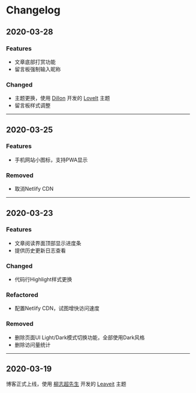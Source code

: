 # Changelog


## 2020-03-28

### Features

+ 文章底部打赏功能
+ 留言板强制输入昵称

### Changed

+ 主题更换，使用 [Dillon](https://dillonzq.com/) 开发的 [LoveIt](https://github.com/dillonzq/LoveIt) 主题
+ 留言板样式调整

---

## 2020-03-25

### Features

+ 手机网站小图标，支持PWA显示

### Removed

+ 取消Netlify CDN

---

## 2020-03-23

### Features

+ 文章阅读界面顶部显示进度条
+ 提供历史更新日志查看

### Changed

+ 代码行Highlight样式更换

### Refactored

+ 配置Netlify CDN，试图增快访问速度

### Removed

+ 删除页面UI Light/Dark模式切换功能，全部使用Dark风格
+ 删除访问量统计

---

## 2020-03-19

博客正式上线，使用 [柳志超先生](https://liuzhichao.com/2018/hugo-theme-leaveit/) 开发的 [Leaveit](https://themes.gohugo.io/leaveit/) 主题



